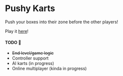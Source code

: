 # Pushy Karts  

Push your boxes into their zone before the other players!

Play it [here](https://pushy-karts.glitch.me/)!


#### TODO 🚧

* ~~End level/game logic~~
* Controller support
* AI karts (in progress)
* Online multiplayer (kinda in progress)